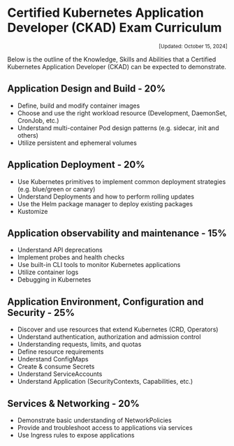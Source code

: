 # Certified Kubernetes Application Developer (CKAD) Exam Curriculum
<p align="right"><sub>[Updated: October 15, 2024]</sub>


Below is the outline of the Knowledge, Skills and Abilities that a Certified Kubernetes Application Developer (CKAD) can be expected to demonstrate.
## Application Design and Build - 20%
- Define, build and modify container images
- Choose and use the right workload resource (Development, DaemonSet, CronJob, etc.)
- Understand multi-container Pod design patterns (e.g. sidecar, init and others)
- Utilize persistent and ephemeral volumes

##  Application Deployment - 20%
- Use Kubernetes primitives to implement common deployment strategies (e.g. blue/green or canary)
- Understand Deployments and how to perform rolling updates
- Use the Helm package manager to deploy existing packages
- Kustomize

## Application observability and maintenance - 15%
- Understand API deprecations
- Implement probes and health checks
- Use built-in CLI tools to monitor Kubernetes applications
- Utilize container logs
- Debugging in Kubernetes

## Application Environment, Configuration and Security - 25%
- Discover and use resources that extend Kubernetes (CRD, Operators)
- Understand authentication, authorization and admission control
- Understanding requests, limits, and quotas
- Define resource requirements 
- Understand ConfigMaps
- Create & consume Secrets
- Understand ServiceAccounts
- Understand Application (SecurityContexts, Capabilities, etc.)

## Services & Networking - 20%
- Demonstrate basic understanding of NetworkPolicies
- Provide and troubleshoot access to applications via services
- Use Ingress rules to expose applications
